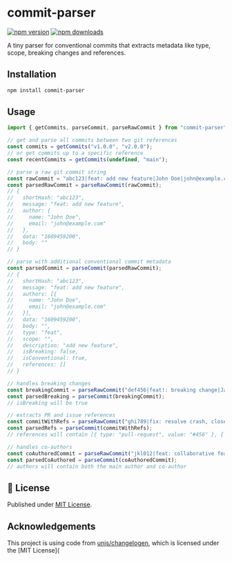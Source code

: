 # commit-parser

[![npm version][npm-version-src]][npm-version-href]
[![npm downloads][npm-downloads-src]][npm-downloads-href]

A tiny parser for conventional commits that extracts metadata like type, scope, breaking changes and references.

## Installation

```bash
npm install commit-parser
```

## Usage

```ts
import { getCommits, parseCommit, parseRawCommit } from "commit-parser";

// get and parse all commits between two git references
const commits = getCommits("v1.0.0", "v2.0.0");
// or get commits up to a specific reference
const recentCommits = getCommits(undefined, "main");

// parse a raw git commit string
const rawCommit = "abc123|feat: add new feature|John Doe|john@example.com|1609459200";
const parsedRawCommit = parseRawCommit(rawCommit);
// {
//   shortHash: "abc123",
//   message: "feat: add new feature",
//   author: {
//     name: "John Doe",
//     email: "john@example.com"
//   },
//   data: "1609459200",
//   body: ""
// }

// parse with additional conventional commit metadata
const parsedCommit = parseCommit(parsedRawCommit);
// {
//   shortHash: "abc123",
//   message: "feat: add new feature",
//   authors: [{
//     name: "John Doe",
//     email: "john@example.com"
//   }],
//   data: "1609459200",
//   body: "",
//   type: "feat",
//   scope: "",
//   description: "add new feature",
//   isBreaking: false,
//   isConventional: true,
//   references: []
// }

// handles breaking changes
const breakingCommit = parseRawCommit("def456|feat!: breaking change|Jane Doe|jane@example.com|1609459200");
const parsedBreaking = parseCommit(breakingCommit);
// isBreaking will be true

// extracts PR and issue references
const commitWithRefs = parseRawCommit("ghi789|fix: resolve crash, closes #123 (#456)|Dev User|dev@example.com|1609459200");
const parsedRefs = parseCommit(commitWithRefs);
// references will contain [{ type: "pull-request", value: "#456" }, { type: "issue", value: "#123" }]

// handles co-authors
const coAuthoredCommit = parseRawCommit("jkl012|feat: collaborative feature|Main Author|main@example.com|1609459200|Some description\n\nCo-authored-by: Contributor One <contrib1@example.com>");
const parsedCoAuthored = parseCommit(coAuthoredCommit);
// authors will contain both the main author and co-author
```

## 📄 License

Published under [MIT License](./LICENSE).

## Acknowledgements

This project is using code from [unjs/changelogen](https://github.com/unjs/changelogen), which is licensed under the [MIT License](

<!-- Badges -->

[npm-version-src]: https://img.shields.io/npm/v/commit-parser?style=flat&colorA=18181B&colorB=4169E1
[npm-version-href]: https://npmjs.com/package/commit-parser
[npm-downloads-src]: https://img.shields.io/npm/dm/commit-parser?style=flat&colorA=18181B&colorB=4169E1
[npm-downloads-href]: https://npmjs.com/package/commit-parser
